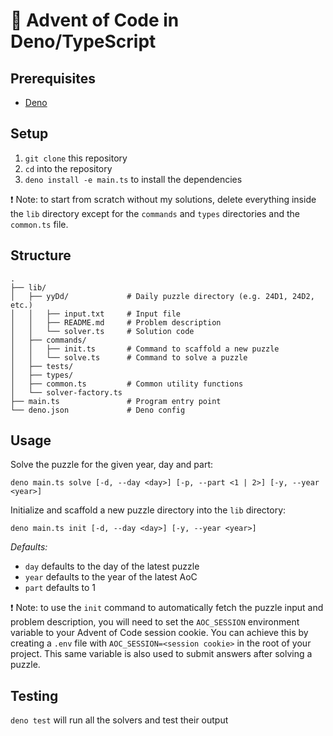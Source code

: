 # 🎄 Advent of Code in Deno/TypeScript

## Prerequisites

-   [Deno](https://deno.land/)

## Setup

1. `git clone` this repository
2. `cd` into the repository
3. `deno install -e main.ts` to install the dependencies

❗ Note: to start from scratch without my solutions, delete everything inside the `lib` directory except for the `commands` and `types` directories and the `common.ts` file.

## Structure

```
.
├── lib/
│   ├── yyDd/             # Daily puzzle directory (e.g. 24D1, 24D2, etc.)
│   │   ├── input.txt     # Input file
│   │   ├── README.md     # Problem description
│   │   └── solver.ts     # Solution code
│   ├── commands/
│   │   ├── init.ts       # Command to scaffold a new puzzle
│   │   └── solve.ts      # Command to solve a puzzle
│   ├── tests/
│   ├── types/
│   ├── common.ts         # Common utility functions
│   └── solver-factory.ts
├── main.ts               # Program entry point
└── deno.json             # Deno config
```

## Usage

Solve the puzzle for the given year, day and part:

```
deno main.ts solve [-d, --day <day>] [-p, --part <1 | 2>] [-y, --year <year>]
```

Initialize and scaffold a new puzzle directory into the `lib` directory:

```
deno main.ts init [-d, --day <day>] [-y, --year <year>]
```

_Defaults:_

-   `day` defaults to the day of the latest puzzle
-   `year` defaults to the year of the latest AoC
-   `part` defaults to 1

❗ Note: to use the `init` command to automatically fetch the puzzle input and problem description, you will need to set the `AOC_SESSION` environment variable to your Advent of Code session cookie. You can achieve this by creating a `.env` file with `AOC_SESSION=<session cookie>` in the root of your project. This same variable is also used to submit answers after solving a puzzle.

## Testing

`deno test` will run all the solvers and test their output
